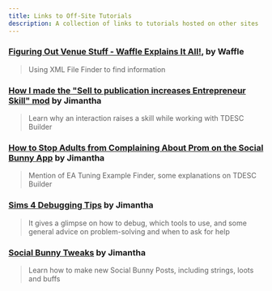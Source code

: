 ```yaml
---
title: Links to Off-Site Tutorials
description: A collection of links to tutorials hosted on other sites
---
```


### [Figuring Out Venue Stuff - Waffle Explains It All!](https://www.youtube.com/watch?v=NZds6z9KuW0), by Waffle
> Using XML File Finder to find information

### [How I made the "Sell to publication increases Entrepreneur Skill" mod](https://imtheproblemitsjim.neocities.org/Sims%20content/Sims%204%20Modding/SellToPublicationWalkthrough) by Jimantha
> Learn why an interaction raises a skill while working with TDESC Builder

### [How to Stop Adults from Complaining About Prom on the Social Bunny App](https://imtheproblemitsjim.neocities.org/Sims%20content/Sims%204%20Modding/HowToStopAdultsfromComplainingAboutProm) by Jimantha
> Mention of EA Tuning Example Finder, some explanations on TDESC Builder

### [Sims 4 Debugging Tips](https://imtheproblemitsjim.neocities.org/Sims%20content/Sims%204%20Modding/ModdingDebuggingTips) by Jimantha
> It gives a glimpse on how to debug, which tools to use, and some general advice on problem-solving and when to ask for help

### [Social Bunny Tweaks](https://imtheproblemitsjim.neocities.org/Sims%20content/Sims%204%20Modding/SocialBunnyTweaks) by Jimantha
> Learn how to make new Social Bunny Posts, including strings, loots and buffs
